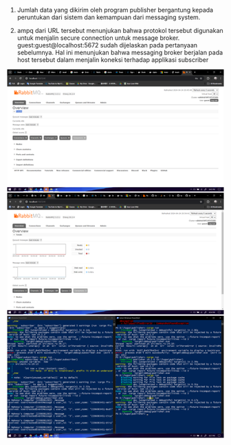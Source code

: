 1. Jumlah data yang dikirim oleh program publisher bergantung kepada peruntukan dari sistem dan kemampuan dari messaging system.

2. ampq dari URL tersebut menunjukan bahwa protokol tersebut digunakan untuk menjalin secure connection untuk message broker. guest:guest@localhost:5672 sudah dijelaskan pada pertanyaan sebelumnya. Hal ini menunjukan bahwa messaging broker berjalan pada host tersebut dalam menjalin koneksi terhadap applikasi subscriber

![alt text](/rabbitmq.png)
![alt text](/connection.png)
![alt text](/cmd.png)
